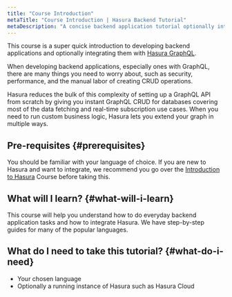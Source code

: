 ```yaml
---
title: "Course Introduction"
metaTitle: "Course Introduction | Hasura Backend Tutorial"
metaDescription: "A concise backend application tutorial optionally integrating with Hasura"
---
```


This course is a super quick introduction to developing backend applications and optionally integrating them with [Hasura GraphQL](https://hasura.io/).

When developing backend applications, especially ones with GraphQL, there are many things you need to worry about, such as security, performance, and the manual labor of creating CRUD operations.

Hasura reduces the bulk of this complexity of setting up a GraphQL API from scratch by giving you instant GraphQL CRUD for databases covering most of the data fetching and real-time subscription use cases. When you need to run custom business logic, Hasura lets you extend your graph in multiple ways.

## Pre-requisites {#prerequisites}

You should be familiar with your language of choice. If you are new to Hasura and want to integrate, we recommend you go over the [Introduction to Hasura](https://hasura.io/learn/graphql/hasura/introduction/) Course before taking this.

## What will I learn? {#what-will-i-learn}

This course will help you understand how to do everyday backend application tasks and how to integrate Hasura. We have step-by-step guides for many of the popular languages.

## What do I need to take this tutorial? {#what-do-i-need}

- Your chosen language
- Optionally a running instance of Hasura such as Hasura Cloud
